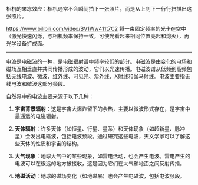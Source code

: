 
相机的果冻效应：相机通常不会瞬间拍下一张照片，而是从上到下一行行扫描出这张照片。

https://www.bilibili.com/video/BV1Ww411t7C2 将一束固定频率的光卡在空中（激光快速闪烁，与相机频率保持一致，可使光看起来相同位置亮起和熄灭），再光学设备扩成面。



----------------


电波是电磁波的一种，是电磁辐射谱中频率较低的部分。电磁波是由变化的电场和磁场互相垂直并共同传播形成的波动，它们以光速传播。电磁波谱从低频到高频包括无线电波、微波、红外线、可见光、紫外线、X射线和伽马射线。电波主要指无线电波和微波这部分频段。

自然界中的电波主要来源于以下几种：

1. **宇宙背景辐射**：这是宇宙大爆炸留下的余热，主要以微波形式存在，是宇宙中最遥远的电磁辐射。

2. **天体辐射**：许多天体（如恒星、行星、星系）和天体现象（如超新星、脉冲星）会发出电磁波，包括电波频段。通过研究这些电波，天文学家可以了解这些天体的性质和宇宙的结构。

3. **大气现象**：地球大气中的某些现象，如雷电活动，也会产生电波。雷电产生的电波可以在很远的地方被接收，这是因为它们在大气和地面之间反射传播。

4. **地磁活动**：地球的磁场变化（如地磁暴）也会产生电磁波，包括电波频段。